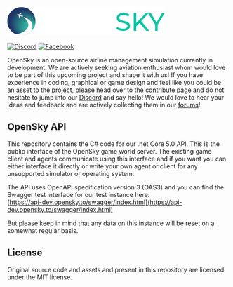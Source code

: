<img src="https://raw.githubusercontent.com/opensky-to/branding/master/png/OpenSkyLogo_Banner64.png" placeholder="OpenSky" />

[![Discord](https://img.shields.io/discord/837475420923756544.svg?label=&logo=discord&logoColor=ffffff&color=7389D8&labelColor=6A7EC2)](https://discord.com/invite/eR3yePrj79)
[![Facebook](https://img.shields.io/badge/-OpenSky-e84393?label=&logo=facebook&logoColor=ffffff&color=6399AE&labelColor=00C2CB)](https://www.facebook.com/Opensky.to/)

OpenSky is an open-source airline management simulation currently in development. We are actively seeking aviation enthusiast whom would love to be part of this upcoming project and shape it with us! If you have experience in coding, graphical or game design and feel like you could be an asset to the project, please head over to the [contribute page](https://www.opensky.to/contribute) and do not hesitate to jump into our [Discord](https://discord.com/invite/eR3yePrj79) and say hello! We would love to hear your ideas and feedback and are actively collecting them in our [forums](https://forum.opensky.to/)!

## OpenSky API

This repository contains the C# code for our .net Core 5.0 API. This is the public interface of the OpenSky game world server. The existing game client and agents communicate using this interface and if you want you can either interface it directly or write your own agent or client for any unsupported simulator or operating system.

The API uses OpenAPI specification version 3 (OAS3) and you can find the Swagger test interface for our test instance here:\
[https://api-dev.opensky.to/swagger/index.html](https://api-dev.opensky.to/swagger/index.html)

But please keep in mind that any data on this instance will be reset on a somewhat regular basis.

## License

Original source code and assets and present in this repository are licensed under the MIT license.
